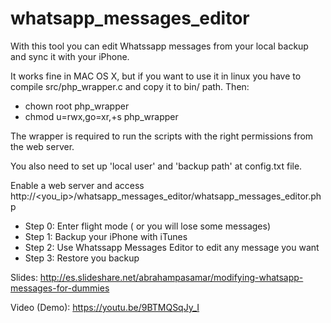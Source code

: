 # whatsapp_messages_editor

With this tool you can edit Whatssapp messages from your local backup and sync it with your iPhone.

It works fine in MAC OS X, but if you want to use it in linux you have to compile src/php_wrapper.c and copy it to bin/ path. 
Then:
* chown root php_wrapper 
* chmod u=rwx,go=xr,+s php_wrapper

The wrapper is required to run the scripts with the right permissions from the web server.

You also need to set up 'local user' and 'backup path' at config.txt file.

Enable a web server and access http://<you_ip>/whatsapp_messages_editor/whatsapp_messages_editor.php

* Step 0: Enter flight mode ( or you will lose some messages)
* Step 1: Backup your iPhone with iTunes 
* Step 2: Use Whatssapp Messages Editor to edit any message you want
* Step 3: Restore you backup

Slides:
http://es.slideshare.net/abrahampasamar/modifying-whatsapp-messages-for-dummies

Video (Demo):
https://youtu.be/9BTMQSqJy_I


